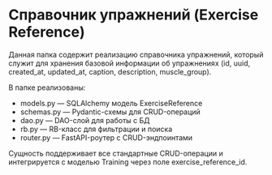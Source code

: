 # Справочник упражнений (Exercise Reference)

Данная папка содержит реализацию справочника упражнений, который служит для хранения базовой информации об упражнениях (id, uuid, created_at, updated_at, caption, description, muscle_group).

В папке реализованы:
- models.py — SQLAlchemy модель ExerciseReference
- schemas.py — Pydantic-схемы для CRUD-операций
- dao.py — DAO-слой для работы с БД
- rb.py — RB-класс для фильтрации и поиска
- router.py — FastAPI-роутер с CRUD-эндпоинтами

Сущность поддерживает все стандартные CRUD-операции и интегрируется с моделью Training через поле exercise_reference_id. 